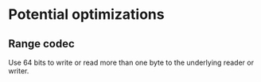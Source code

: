 # Potential optimizations

## Range codec

Use 64 bits to write or read more than one byte to the underlying reader
or writer.
